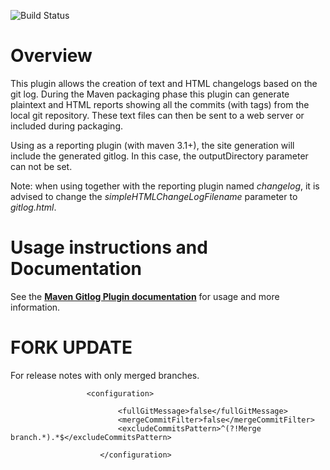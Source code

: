 ![Build Status](https://travis-ci.org/danielflower/maven-gitlog-plugin.png?branch=master)

Overview
========

This plugin allows the creation of text and HTML changelogs based on the git log. During the Maven packaging
phase this plugin can generate plaintext and HTML reports showing all the commits (with tags) from the local git
repository.  These text files can then be sent to a web server or included during packaging.

Using as a reporting plugin (with maven 3.1+), the site generation will include the generated gitlog.
In this case, the outputDirectory parameter can not be set.

Note: when using together with the reporting plugin named *changelog*, it is advised to change
the *simpleHTMLChangeLogFilename* parameter to *gitlog.html*.

Usage instructions and Documentation
====================================

See the **[Maven Gitlog Plugin documentation](http://danielflower.github.io/maven-gitlog-plugin/)** for usage and more information.


FORK UPDATE
===========

For release notes with only merged branches.

```$xslt
                 <configuration>
                 
                        <fullGitMessage>false</fullGitMessage>
                        <mergeCommitFilter>false</mergeCommitFilter>
                        <excludeCommitsPattern>^(?!Merge branch.*).*$</excludeCommitsPattern>
                        
                    </configuration>
```